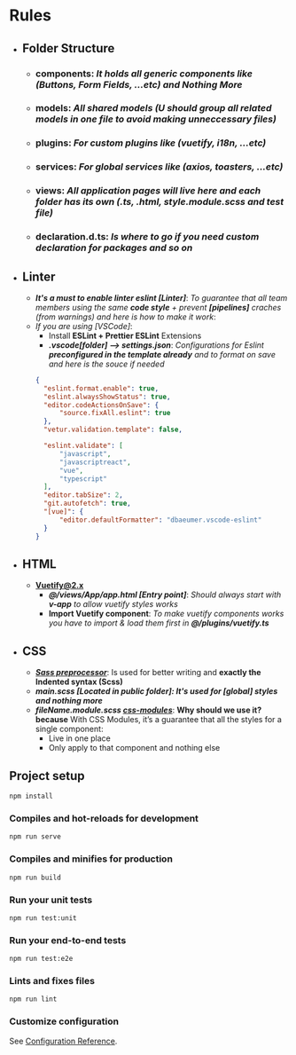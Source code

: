# Rules

  - ## Folder Structure
    - ### components: *It holds all generic components like (Buttons, Form Fields, ...etc) and **Nothing More***
    - ### models: *All shared models (U should group all related models in one file to avoid making unneccessary files)*
    - ### plugins: *For custom plugins like (vuetify, i18n, ...etc)*
    - ### services: *For global services like (axios, toasters, ...etc)*
    - ### views: *All application pages will live here and each folder has its own (.ts, .html, style.module.scss and test file)*
    - ### declaration.d.ts: *Is where to go if you need custom declaration for **packages and so on***
  - ## Linter
    - ***It's a must to enable linter eslint [Linter]***: *To guarantee that all team members using the same **code style** + prevent **[pipelines]** craches (from warnings) and here is how to make it work*:
    - *If you are using [VSCode]*:
      - Install **ESLint + Prettier ESLint** Extensions
      - ***.vscode[folder] --> settings.json***: *Configurations for Eslint **preconfigured in the template already** and to format on save and here is the souce if needed*
      ```json
      {
        "eslint.format.enable": true,
        "eslint.alwaysShowStatus": true,
        "editor.codeActionsOnSave": {
            "source.fixAll.eslint": true
        },
        "vetur.validation.template": false,     

        "eslint.validate": [
            "javascript",
            "javascriptreact",
            "vue",
            "typescript"
        ],
        "editor.tabSize": 2,
        "git.autofetch": true,
        "[vue]": {
            "editor.defaultFormatter": "dbaeumer.vscode-eslint"
        }
      }
      ``` 

  - ## HTML
    - **[Vuetify@2.x](https://vuetifyjs.com/en/getting-started/installation/)**
      - ***@/views/App/app.html [Entry point]***: *Should always start with **v-app** to allow vuetify styles works*
      - **Import Vuetify component**: *To make vuetify components works you have to import & load them first in **@/plugins/vuetify.ts***

  - ## CSS
    - ***[Sass preprocessor](https://sass-lang.com/documentation/)***: Is used for better writing and **exactly the Indented syntax (Scss)** 
    - ***main.scss [Located in public folder]: It's used for [global] styles and nothing more***
    - ***fileName.module.scss [css-modules](https://css-tricks.com/css-modules-part-1-need/)***: **Why should we use it? because** With CSS Modules, it’s a guarantee that all the styles for a single component:
      - Live in one place
      - Only apply to that component and nothing else


## Project setup
```
npm install
```

### Compiles and hot-reloads for development
```
npm run serve
```

### Compiles and minifies for production
```
npm run build
```

### Run your unit tests
```
npm run test:unit
```

### Run your end-to-end tests
```
npm run test:e2e
```

### Lints and fixes files
```
npm run lint
```

### Customize configuration
See [Configuration Reference](https://cli.vuejs.org/config/).
